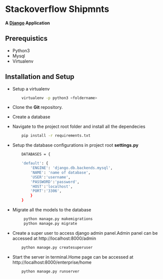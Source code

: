 # Stackoverflow Shipmnts

**A [Django](https://www.djangoproject.com/) Application**

## Prerequistics

* Python3
* Mysql
* Virtualenv

## Installation and Setup

* Setup a virtualenv
    ```bash
        virtualenv -p python3 <foldername>
    ```
* Clone the **Git** repository.
* Create a database
* Navigate to the project root folder and install all the dependecies
    ```bash
        pip install -r requirements.txt
    ```
* Setup the database configurations in project root **settings.py**
    ```bash
        DATABASES = {

        'default': {
            'ENGINE': 'django.db.backends.mysql',
            'NAME': 'name of database',
            'USER':'username',
            'PASSWORD':'password',
            'HOST':'localhost',
            'PORT':'3306',
            }
        }
    ```

* Migrate all the models to the database
    ```python
         python manage.py makemigrations
         python manage.py migrate
    ```
* Create a super user to access django admin panel.Admin panel can be accessed at http://localhost:8000/admin
    ```python
        python manage.py createsuperuser
    ```
* Start the server in terminal.Home page can be accessed at http://localhost:8000/enterprise/home
    ```python
        python manage.py runserver
    ```
